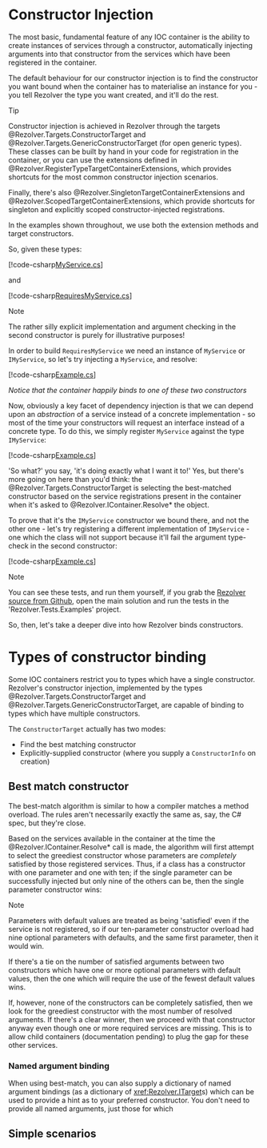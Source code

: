 ﻿# Constructor Injection

The most basic, fundamental feature of any IOC container is the ability to create instances of services through a 
constructor, automatically injecting arguments into that constructor from the services which have been registered in
the container.

The default behaviour for our constructor injection is to find the constructor you want bound when the container has
to materialise an instance for you - you tell Rezolver the type you want created, and it'll do the rest.

> [!TIP]
> Constructor injection is achieved in Rezolver through the targets @Rezolver.Targets.ConstructorTarget and
> @Rezolver.Targets.GenericConstructorTarget (for open generic types).  These classes can be built by hand in your code for
> registration in the container, or you can use the extensions defined in 
> @Rezolver.RegisterTypeTargetContainerExtensions, which provides shortcuts for the most common constructor injection
> scenarios.
> 
> Finally, there's also @Rezolver.SingletonTargetContainerExtensions and @Rezolver.ScopedTargetContainerExtensions,
> which provide shortcuts for singleton and explicitly scoped constructor-injected registrations.
>
> In the examples shown throughout, we use both the extension methods and target constructors.

So, given these types:

[!code-csharp[MyService.cs](../../../../../test/Rezolver.Tests.Examples/Types/MyService.cs#example)]

and

[!code-csharp[RequiresMyService.cs](../../../../../test/Rezolver.Tests.Examples/Types/RequiresMyService.cs#example)]

> [!NOTE]
> The rather silly explicit implementation and argument checking in the second constructor is purely for 
> illustrative purposes!

In order to build `RequiresMyService` we need an instance of `MyService` or `IMyService`, so let's try injecting a
`MyService`, and resolve:

[!code-csharp[Example.cs](../../../../../test/Rezolver.Tests.Examples/ConstructorExamples.cs#example1)]

*Notice that the container happily binds to one of these two constructors*

Now, obviously a key facet of dependency injection is that we can depend upon an *abstraction* of a service instead of a concrete
implementation - so most of the time your constructors will request an interface instead of a concrete type.  To do this,
we simply register `MyService` against the type `IMyService`:

[!code-csharp[Example.cs](../../../../../test/Rezolver.Tests.Examples/ConstructorExamples.cs#example2)]

'So what?' you say, 'it's doing exactly what I want it to!'  Yes, but there's more going on here than you'd think: the 
@Rezolver.Targets.ConstructorTarget is selecting the best-matched constructor based on the service registrations present 
in the container when it's asked to @Rezolver.IContainer.Resolve* the object.

To prove that it's the `IMyService` constructor we bound there, and not the other one - let's try registering a different
implementation of `IMyService` - one which the class will not support because it'll fail the argument type-check in the
second constructor:

[!code-csharp[Example.cs](../../../../../test/Rezolver.Tests.Examples/ConstructorExamples.cs#example3)]

> [!NOTE]
> You can see these tests, and run them yourself, if you grab the 
> [Rezolver source from Github](https://github.com/zolutionsoftware/rezolver), open the main solution and run
> the tests in the 'Rezolver.Tests.Examples' project.

So, then, let's take a deeper dive into how Rezolver binds constructors.

# Types of constructor binding

Some IOC containers restrict you to types which have a single constructor.  Rezolver's constructor injection, implemented by
the types @Rezolver.Targets.ConstructorTarget and @Rezolver.Targets.GenericConstructorTarget, are capable of binding to types
which have multiple constructors.

The `ConstructorTarget` actually has two modes:

- Find the best matching constructor
- Explicitly-supplied constructor (where you supply a `ConstructorInfo` on creation)

## Best match constructor

The best-match algorithm is similar to how a compiler matches a method overload.  The rules aren't necessarily exactly 
the same as, say, the C# spec, but they're close.

Based on the services available in the container at the time the @Rezolver.IContainer.Resolve* call is made, the algorithm
will first attempt to select the greediest constructor whose parameters are *completely*
satisfied by those registered services.  Thus, if a class has a constructor with one parameter and one with ten; if the single
parameter can be successfully injected but only nine of the others can be, then the single parameter constructor wins:



> [!NOTE]
> Parameters with default values are treated as being 'satisfied' even if the service is not registered, so if our ten-parameter
> constructor overload had nine optional parameters with defaults, and the same first parameter, then it would win.
> 
> If there's a tie on the number of satisfied arguments between two constructors which have one or more optional parameters 
> with default values, then the one which will require the use of the fewest default values wins.

If, however, none of the constructors can be completely satisfied, then we look for the greediest constructor with the most
number of resolved arguments.  If there's a clear winner, then we proceed with that constructor anyway even though one or
more required services are missing.  This is to allow child containers (documentation pending) to plug the gap for these
other services.

### Named argument binding

When using best-match, you can also supply a dictionary of named argument bindings (as a dictionary of <xref:Rezolver.ITarget>s)
which can be used to provide a hint as to your preferred constructor.  You don't need to provide all named arguments, just those
for which 

## Simple scenarios




